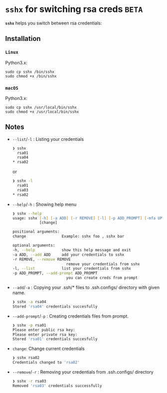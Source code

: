 # `sshx` for switching rsa creds  `BETA`


**`sshx`** helps you switch between rsa credentials:


## Installation

### `Linux`

Python3.x:

    sudo cp sshx /bin/sshx
    sudo chmod +x /bin/sshx    

### `macOS`

Python3.x:

    sudo cp sshx /usr/local/bin/sshx
    sudo chmod +x /usr/local/bin/sshx

## Notes

- `--list`/`-l` : Listing your credentials

    ```zsh
    ❯ sshx
      rsa01
      rsa04
    * rsa02
    ```
    or
    ```zsh
    ❯ sshx -l
      rsa01
      rsa03
    * rsa02
    ```


- `--help`/`-h` : Showing help menu

    ```zsh
    ❯ sshx --help
    usage: sshx [-h] [-a ADD] [-r REMOVE] [-l] [-p ADD_PROMPT] [-mfa UPDATE_MFA]
                [change]

    positional arguments:
    change                Example: sshx foo , sshx bar

    optional arguments:
    -h, --help            show this help message and exit
    -a ADD, --add ADD     add your credentials to sshx
    -r REMOVE, --remove REMOVE
                            remove your credentials from sshx
    -l, --list            list your credentials from sshx
    -p ADD_PROMPT, --add-prompt ADD_PROMPT
                            you can create creds from prompt


    ```

- `--add`/`-a` : Copying your .ssh/* files to .ssh.configs/ directory with given name.

    ```zsh
    ❯ sshx -a rsa04
    Stored 'rsa04' credentials succesfully
    ```

- `--add-prompt`/`-p` : Creating credentials files from prompt.

    ```zsh
    ❯ sshx -p rsa01
    Please enter public rsa key:
    Please enter private rsa key:
    Stored 'rsa01' credentials succesfully

    ```

- `change`: Change current credentials

    ```zsh
    ❯ sshx rsa02
    Credentials changed to 'rsa02'

- `--remove`/`-r` : Removing your credentials from .ssh.configs/ directory

    ```zsh
    ❯ sshx -r rsa03
    Removed 'rsa03' credentials successfully
    ```


